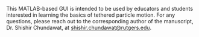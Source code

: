 This MATLAB-based GUI is intended to be used by educators and students interested in learning the basics of tethered particle motion. For any questions, please reach out to the 
corresponding author of the manuscript, Dr. Shishir Chundawat, at shishir.chundawat@rutgers.edu.

